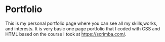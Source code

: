 # Portfolio
This is my personal portfolio page where you can see all my skills,works, and interests.
It is very basic one page portfolio that I coded with CSS and HTML based on the course I took at https://scrimba.com/.
